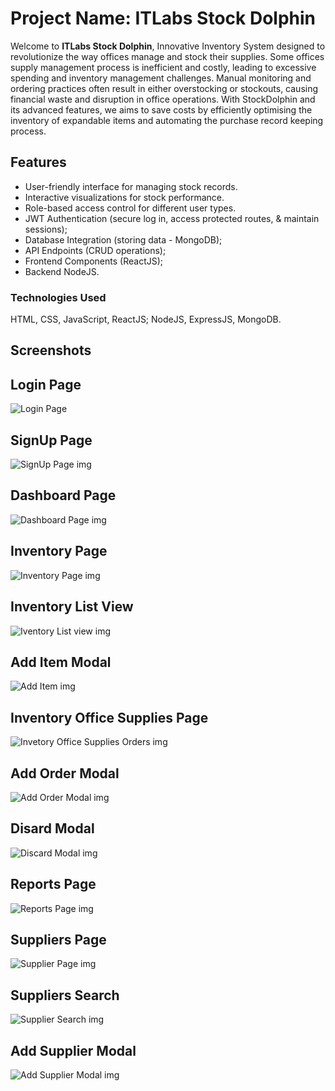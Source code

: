 # Project Name: ITLabs Stock Dolphin

Welcome to **ITLabs Stock Dolphin**,
Innovative Inventory System designed to revolutionize the way offices manage and stock their supplies.
Some offices supply management process is inefficient and costly, leading to excessive spending and inventory management challenges. Manual monitoring and ordering practices often result in either overstocking or stockouts, causing financial waste and disruption in office operations. With StockDolphin and its advanced features, we aims to save costs by efficiently optimising the inventory of expandable items and automating the purchase record keeping process.

## Features
- User-friendly interface for managing stock records.
- Interactive visualizations for stock performance.
- Role-based access control for different user types.
- JWT Authentication (secure log in, access protected routes, & maintain sessions);
- Database Integration (storing data - MongoDB);
- API Endpoints (CRUD operations);
- Frontend Components (ReactJS);
- Backend NodeJS.

### Technologies Used
HTML, CSS, JavaScript, ReactJS;
NodeJS, ExpressJS, MongoDB.

## Screenshots

## Login Page
![Login Page](https://github.com/user-attachments/assets/6e3a9d6c-9070-4985-9d03-19ea54297263)

## SignUp Page
![SignUp Page img](https://github.com/user-attachments/assets/eb3791a9-a170-4db3-b567-76697c32dbb7)

## Dashboard Page
![Dashboard Page img](https://github.com/user-attachments/assets/752555bc-6e63-4c2a-adc0-b2e6e95c1ded)

## Inventory Page  
![Inventory Page img](https://github.com/user-attachments/assets/fd9c7d15-8eba-4f2e-b706-c3add36478f9)

## Inventory List View
![Iventory List view img](https://github.com/user-attachments/assets/c4c630b3-ba68-4653-a9e6-41fec9953815)

## Add Item Modal 
![Add Item img](https://github.com/user-attachments/assets/a3fbbb1a-5384-48ba-b551-51d95669316b)

## Inventory Office Supplies Page
![Invetory Office Supplies Orders img](https://github.com/user-attachments/assets/98346a77-f5b0-4bd0-bb75-feadd8c9ec04)

## Add Order Modal
![Add Order Modal img](https://github.com/user-attachments/assets/c11a89b6-52eb-4ec1-b2be-997854812b03)

## Disard Modal 
![Discard Modal img](https://github.com/user-attachments/assets/4aaf5713-2d95-4258-9243-5d83bbba5c5f)

## Reports Page
![Reports Page img](https://github.com/user-attachments/assets/073bc206-19af-4982-a00c-bc105bd84c0e)

## Suppliers Page
![Supplier Page img](https://github.com/user-attachments/assets/9f04795b-135f-4f5e-90e3-95a7f2d616c8)

## Suppliers Search
![Supplier Search img](https://github.com/user-attachments/assets/0915d0bf-4c94-4893-998a-643e6d7a257d)

## Add Supplier Modal
![Add Supplier Modal img](https://github.com/user-attachments/assets/138fbc6f-41a5-4d23-a3c4-5f5154a718fa)


